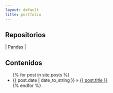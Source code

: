 ```yaml
---
layout: default
title: portfolio
---
```


## Repositorios

| [Pandas](md/pandas.md) |

  
## Contenidos

  <ul class="posts">
    {% for post in site.posts %}
      <li><span>{{ post.date | date_to_string }}</span> &raquo; <a href="{{ site.baseurl }}{{ post.url }}">{{ post.title }}</a></li>
    {% endfor %}
  </ul>
